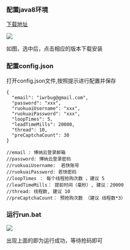 ### 配置java8环境

[下载地址](https://www.oracle.com/technetwork/java/javase/downloads/jre8-downloads-2133155.html)


![](https://i.loli.net/2018/10/24/5bd0759a75614.png)

如图，选中后，点击相应的版本下载安装


### 配置config.json

打开config.json文件,按照提示进行配置并保存

```
{
  "email": "iwrbug@gmail.com",
  "password": "xxx",
  "ruokuaiUsername": "xxx",
  "ruokuaiPassword": "xxx",
  "loopTimes": 5,
  "leadTimeMills": 20000,
  "thread": 10,
  "preCaptchaCount": 30
}

//email : 博纳云登录邮箱
//password: 博纳云登录密码
//ruokuaiUsername:  若快账号
//ruokuaiPassword: 若快密码
//loopTimes ： 每个线程抢购次数 ，建议 5
//leadTimeMills： 提前时间（毫秒）, 建议：20000
//thread: 线程数, 建议 10
//preCaptchaCount： 预抢购次数 （建议 线程数*3）
```

### 运行run.bat

![](https://i.loli.net/2018/10/24/5bd0764e1e23c.png)

出现上面的即为运行成功，等待抢码即可


